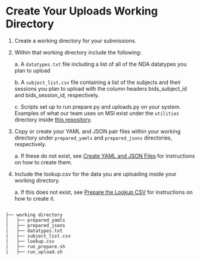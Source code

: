 # Create Your Uploads Working Directory

1.  Create a working directory for your submissions.

2.  Within that working directory include the following:

    a.  A `datatypes.txt` file including a list of all of the NDA datatypes you plan to upload

    b.  A `subject_list.csv` file containing a list of the subjects and their sessions you plan to upload with the column headers bids_subject_id and bids_session_id, respectively.

    c.  Scripts set up to run prepare.py and uploads.py on your system. Examples of what our team uses on MSI exist under the `utilities` directory inside [this repository](https://github.com/DCAN-Labs/nda-bids-upload).

3.  Copy or create your YAML and JSON pair files within your working directory under `prepared_yamls` and `prepared_jsons` directories, respectively.

    a.  If these do not exist, see [Create YAML and JSON Files](metadatafiles.md) for instructions on how to create them.

4.  Include the lookup.csv for the data you are uploading inside your working directory. 

    a.  If this does not exist, see [Prepare the Lookup CSV](lookup.md) for instructions on how to create it.

```

├── working directory
│   ├── prepared_yamls
│   ├── prepared_jsons
|   ├── datatypes.txt
|   ├── subject_list.csv
|   ├── lookup.csv
|   ├── run_prepare.sh
|   ├── run_upload.sh


```
<br />
